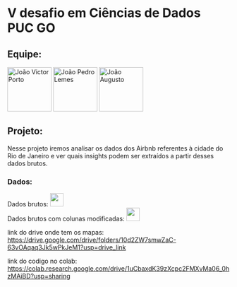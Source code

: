 # V desafio em Ciências de Dados PUC GO

## Equipe:

<div>
  
  [<img src="https://avatars.githubusercontent.com/u/98399932?v=4" alt="João Victor Porto" width="100">](https://github.com/Joao-vpf)
  [<img src="https://avatars.githubusercontent.com/u/104952737?v=4" alt="João Pedro Lemes" width="100">](https://github.com/Lixomensch)
  [<img src="https://avatars.githubusercontent.com/u/136506636?v=4" alt="João Augusto" width="100">](https://github.com/tenma2010)
  
</div>

## Projeto:

Nesse projeto iremos analisar os dados dos Airbnb referentes à cidade do Rio de Janeiro e ver quais insights podem ser extraídos a partir desses dados brutos.

### Dados:
<div>
  <span> Dados brutos: </span>
  <a href="https://docs.google.com/spreadsheets/d/1ix98wju56E6pguswDQhCuiLyve-AKCIi/edit?usp=sharing&ouid=112578483692686555513&rtpof=true&sd=true" target="_blank">
    <img src="https://cdn-icons-png.flaticon.com/512/5968/5968557.png" width="30" height="30"/>
  </a>
</div>
<div>
  <span> Dados brutos com colunas modificadas: </span>
  <a href="https://docs.google.com/spreadsheets/d/1ix98wju56E6pguswDQhCuiLyve-AKCIi/edit?usp=sharing&ouid=112578483692686555513&rtpof=true&sd=true" target="_blank">
    <img src="https://cdn-icons-png.flaticon.com/512/5968/5968557.png" width="30" height="30"/>
  </a>
</div>


link do drive onde tem os mapas: https://drive.google.com/drive/folders/10d2ZW7smwZaC-63vOAqaq3Jk5wPkJeM1?usp=drive_link

link do codigo no colab: https://colab.research.google.com/drive/1uCbaxdK39zXcpc2FMXvMa06_0hzMAiBD?usp=sharing
